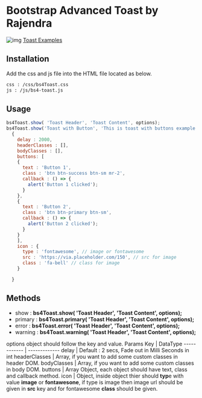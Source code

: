 # Bootstrap Advanced Toast by Rajendra
![img](https://i.imgur.com/QylYusC.png)
[Toast Examples](https://tonraj.github.io/bootstrap-4-advanced-toast/)
## Installation
Add the css and js file into the HTML file located as below.
```bash
css : /css/bs4Toast.css
js : /js/bs4-toast.js
```

## Usage

```javascript
bs4Toast.show( 'Toast Header', 'Toast Content', options);
bs4Toast.show('Toast with Button', 'This is toast with buttons example.', 
  {
    delay : 2000,
    headerClasses : [],
    bodyClasses : [],
    buttons: [
    {
      text : 'Button 1',
      class : 'btn btn-success btn-sm mr-2',
      callback : () => {
        alert('Button 1 clicked');
      }
    },
    {
      text : 'Button 2',
      class : 'btn btn-primary btn-sm',
      callback : () => {
        alert('Button 2 clicked');
      }
    }
    ],  
    icon : {
      type : 'fontawesome', // image or fontawesome
      src : 'https://via.placeholder.com/150', // src for image
      class : 'fa-bell' // class for image
    }

  }
```
## Methods
* show : **bs4Toast.show( 'Toast Header', 'Toast Content', options);**
* primary : **bs4Toast.primary( 'Toast Header', 'Toast Content', options);**
* error : **bs4Toast.error( 'Toast Header', 'Toast Content', options);**
* warning : **bs4Toast.warning( 'Toast Header', 'Toast Content', options);**

options object should follow the key and value.
Params Key | DataType
------------ | -------------
delay | Default : 2 secs, Fade out in Milli Seconds in int
headerClasses | Array, if you want to add some custom classes in header DOM.
bodyClasses | Array, if you want to add some custom classes in body DOM.
buttons | Array Object, each object should have text, class and callback method.
icon | Object, inside object thier should **typ**e with value **image** or **fontawesone**, if type is image then image url should be given in **src** key and for fontawesome **class** should be given.

